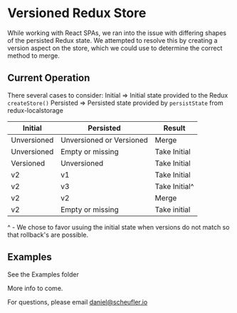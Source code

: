 # Versioned Redux Store

While working with React SPAs, we ran into the issue with differing shapes of the persisted Redux state. We attempted to resolve this by creating a version aspect on the store, which we could use to determine the correct method to merge.

## Current Operation
There several cases to consider:
Initial => Initial state provided to the Redux `createStore()`
Persisted => Persisted state provided by `persistState` from redux-localstorage

| Initial     | Persisted                | Result        |
| ----------- | ------------------------ | ------------- |
| Unversioned | Unversioned or Versioned | Merge         |
| Unversioned | Empty or missing         | Take Initial  |
| Versioned   | Unversioned              | Take Initial  |
| v2          | v1                       | Take Initial  |
| v2          | v3                       | Take Initial^ |
| v2          | v2                       | Merge         |
| v2          | Empty or missing         | Take initial  |

^ - We chose to favor usuing the initial state when versions do not match so that rollback's are possible.

## Examples
See the Examples folder

More info to come.

For questions, please email [daniel@scheufler.io](mailto:daniel@scheufler.io)